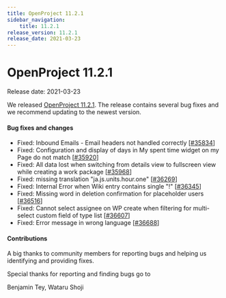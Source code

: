 ```yaml
---
title: OpenProject 11.2.1
sidebar_navigation:
    title: 11.2.1
release_version: 11.2.1
release_date: 2021-03-23
---
```


# OpenProject 11.2.1

Release date: 2021-03-23

We released [OpenProject 11.2.1](https://community.openproject.org/versions/1472).
The release contains several bug fixes and we recommend updating to the newest version.

<!--more-->
#### Bug fixes and changes

- Fixed: Inbound Emails - Email headers not handled correctly \[[#35834](https://community.openproject.org/wp/35834)\]
- Fixed: Configuration and display of days in My spent time widget on my Page do not match \[[#35920](https://community.openproject.org/wp/35920)\]
- Fixed: All data lost when switching from details view to fullscreen view while creating a work package \[[#35968](https://community.openproject.org/wp/35968)\]
- Fixed: missing translation "ja.js.units.hour.one" \[[#36269](https://community.openproject.org/wp/36269)\]
- Fixed: Internal Error when Wiki entry contains single "!" \[[#36345](https://community.openproject.org/wp/36345)\]
- Fixed: Missing word in deletion confirmation for placeholder users \[[#36516](https://community.openproject.org/wp/36516)\]
- Fixed: Cannot select assignee on WP create when filtering for multi-select custom field of type list \[[#36607](https://community.openproject.org/wp/36607)\]
- Fixed: Error message in wrong language \[[#36688](https://community.openproject.org/wp/36688)\]

#### Contributions
A big thanks to community members for reporting bugs and helping us identifying and providing fixes.

Special thanks for reporting and finding bugs go to

Benjamin Tey, Wataru Shoji
